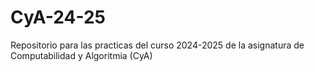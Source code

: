 # CyA-24-25
Repositorio para las practicas del curso 2024-2025 de la asignatura de Computabilidad y Algoritmia (CyA)
